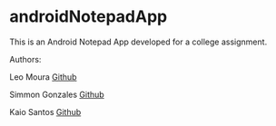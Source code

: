 # androidNotepadApp

This is an Android Notepad App developed for a college assignment.

Authors:

Leo Moura [Github](https://github.com/leoMouraNet)

Simmon Gonzales [Github](https://github.com/ximonali)

Kaio Santos [Github](https://github.com/kaiow10)

